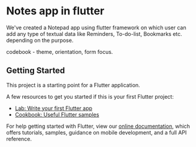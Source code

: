 # Notes app in flutter
We've created a Notepad app using flutter framework on which user can add any type of textual data like Reminders, To-do-list, Bookmarks etc. depending on the purpose.


codebook - theme, orientation, form focus.

## Getting Started

This project is a starting point for a Flutter application.

A few resources to get you started if this is your first Flutter project:

- [Lab: Write your first Flutter app](https://flutter.io/docs/get-started/codelab)
- [Cookbook: Useful Flutter samples](https://flutter.io/docs/cookbook)

For help getting started with Flutter, view our 
[online documentation](https://flutter.io/docs), which offers tutorials, 
samples, guidance on mobile development, and a full API reference.
